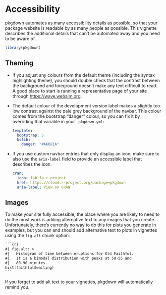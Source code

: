 # Accessibility

pkgdown automates as many accessibility details as possible, so that
your package website is readable by as many people as possible. This
vignette describes the additional details that can’t be automated away
and you need to be aware of.

``` r
library(pkgdown)
```

## Theming

- If you adjust any colours from the default theme (including the syntax
  highlighting theme), you should double check that the contrast between
  the background and foreground doesn’t make any text difficult to read.
  A good place to start is running a representative page of your site
  through <https://wave.webaim.org>.

- The default colour of the development version label makes a slightly
  too low contrast against the pale grey background of the navbar. This
  colour comes from the bootstrap “danger” colour, so you can fix it by
  overriding that variable in your `_pkgdown.yml`:

  ``` yaml
  template:
    bootstrap: 5
    bslib:
      danger: "#A6081A"
  ```

- If you use custom navbar entries that only display an icon, make sure
  to also use the `aria-label` field to provide an accessible label that
  describes the icon.

  ``` yaml
  cran:
    icon: fab fa-r-project
    href: https://cloud.r-project.org/package=pkgdown
    aria-label: View on CRAN
  ```

## Images

To make your site fully accessible, the place where you are likely to
need to do the most work is adding alternative text to any images that
you create. Unfortunately, there’s currently no way to do this for plots
you generate in examples, but you can and should add alternative text to
plots in vignettes using the `fig.alt` chunk option:

```` default
```{r}
#| fig.alt: >
#|   Histogram of time between eruptions for Old Faithful. 
#|   It is a bimodal distribution with peaks at 50-55 and 
#|   80-90 minutes.
hist(faithful$waiting)
```
````

If you forget to add alt text to your vignettes, pkgdown will
automatically remind you.
